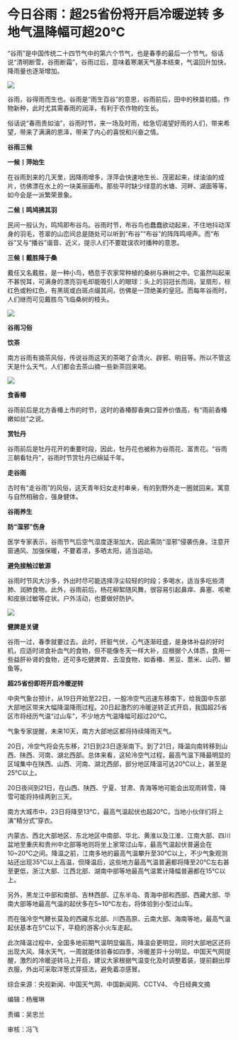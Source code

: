 # 今日谷雨：超25省份将开启冷暖逆转 多地气温降幅可超20℃

“谷雨”是中国传统二十四节气中的第六个节气，也是春季的最后一个节气。俗话说“清明断雪，谷雨断霜”，谷雨过后，意味着寒潮天气基本结束，气温回升加快，降雨量也逐渐增加。

![](https://inews.gtimg.com/om_bt/OG6ugB8AG1wTmi_u4tA_HS4wYytWmOjhpChV3LB8-Qi40AA/1000)

谷雨，谷得雨而生也。谷雨是“雨生百谷”的意思，谷雨前后，田中的秧苗初插，作物新种，此时尤其需春雨的润泽，有利于农作物的生长。

俗话说“春雨贵如油”，谷雨时节，来一场及时雨，给急切渴望好雨的人们，带来希望，带来了满满的恩泽，带来了内心的喜悦和兴奋之情。

**谷雨三候**

**一候丨萍始生**

在谷雨到来的几天里，因降雨增多，浮萍会快速地生长、茂密起来，绿油油的成片，彷佛漂在水上的一块美丽画布。那些平时缺少绿意的水塘、河畔、湖面等等，如今会是一派繁荣景象。

**二候丨鸣鸠拂其羽**

民间一般认为，鸣鸠即布谷鸟。谷雨时节，布谷鸟也蠢蠢欲动起来，不住地抖动浑身的羽毛，苍翠的山峦间总是随处可以听到“布谷”“布谷”的阵阵鸣啼声。而“布谷”又与“播谷”谐音、近义，提示人们不要耽误农时播种的意思。

**三候丨戴胜降于桑**

戴任又名戴胜，是一种小鸟，栖息于农家常种植的桑树与麻树之中。它虽然叫起来不甚悦耳，可满身的漂亮羽毛却能吸引人的眼球：头上的羽冠长而阔，呈扇形，棕红色或粉红色，有黑斑或白斑点缀其间，彷佛是一顶绝美的皇冠。而每年谷雨时，人们继而可见戴胜鸟飞临桑树的枝头。

![](https://inews.gtimg.com/om_bt/OYrSsvzyR5LO-q4xhaKkjZAn9zrvNXxGeHo9RptC1MHTgAA/1000)

**谷雨习俗**

**饮茶**

南方谷雨有摘茶风俗，传说谷雨这天的茶喝了会清火、辟邪、明目等。所以不管这天是什么天气，人们都会去茶山摘一些新茶回来喝。

![](https://inews.gtimg.com/om_bt/OzUjOzQdGVl2gWLzppr_czBuTP8q3UPwmrA3k1D46kCHYAA/1000)

**食香椿**

谷雨前后是北方香椿上市的时节，这时的香椿醇香爽口营养价值高，有“雨前香椿嫩如丝”之说。

**赏牡丹**

谷雨前后是牡丹花开的重要时段，因此，牡丹花也被称为谷雨花、富贵花。“谷雨三朝看牡丹”，谷雨时节赏牡丹已绵延千年。

**走谷雨**

古时有“走谷雨”的风俗，这天青年妇女走村串亲，有的到野外走一圈就回来。寓意与自然相融合，强身健体。

**谷雨养生**

**防“湿邪”伤身**

医学专家表示，谷雨节气后空气湿度逐渐加大，因此需防“湿邪”侵袭伤身。注意开窗通风、加强保暖，不要着凉，多晒太阳，适当运动。

**避免接触过敏源**

谷雨时节风大沙多，外出时尽可能选择浮尘较轻的时段；多喝水，适当多吃些清肺、润肺食物。此外，谷雨前后，杨花柳絮随风舞，很容易引起鼻痒、鼻塞、咳嗽和皮肤过敏等症状。户外活动，也要做好防护。

![](https://inews.gtimg.com/om_bt/OLr2MJF9vY1y2hg7a02gBs4IS_vQI0uzeIiutKIrv_WAAAA/1000)

**健脾是关键**

谷雨一过，春季就要过去。此时，肝脏气伏，心气逐渐旺盛，是身体补益的好时机，应适时进食补血气的食物，但不能像冬天一样大补，应根据个人体质，食用一些益肝补肾的食物，还可多吃健脾胃、去湿食物，如香椿、黑豆、薏米、山药、鲫鱼等。

**超25省份即将开启冷暖逆转**

中央气象台预计，从19日开始至22日，一股冷空气迅速东移南下，给我国中东部大部地区带来大幅降温降雨过程。20日起激烈的冷暖逆转正式开启，我国超25省区市将经历气温“过山车”，不少地方气温降幅可超过20℃。

气象专家提醒，未来10天，南方大部地区都将持续降雨天气。

20日，冷空气将会先东移，21日到23日逐渐南下。到了21日，降温向南转移到山西、陕西、河南、湖北西部。总体来看，这轮冷空气过程，最高气温下降最明显的区域集中在陕西、山西、河南、湖北西部，部分地区降温可达20℃以上，甚至是25℃以上。

20日夜间到21日，在山西、陕西、宁夏、甘肃、青海等地可能会出现雨转雪，降雪可能将持续两到三天。

南方大城市中，23日将降至13℃，最高气温起伏也超20℃，当地小伙伴们将上演“精分式”穿衣。

内蒙古、西北大部地区、东北地区中南部、华北、黄淮以及江淮、江南大部、四川盆地至重庆和贵州中北部等地则将坐上家常过山车，最高气温起伏普遍会在10~20℃之间。降温之前，江南多地的最高气温攀升至30℃以上，不少气象观测站还出现35℃以上高温，但降温后，这些地方最高气温普遍都将降至20℃左右甚至更低，浙江大部、江西北部、湖南中部等地最高气温累计降幅普遍都在15℃以上。

另外，黑龙江中部和南部、吉林西部、辽东半岛、青海中部和西部、西藏大部、华南大部等地最高气温的起伏多在5~10℃左右，将体验到小型过山车。

而在强冷空气鞭长莫及的西藏东北部、川西高原、云南大部、海南等地，最高气温起伏基本在5℃以下，平稳的游客小火车走起。

此次降温过程中，全国多地前期气温明显偏高，降温会更明显，同时大部地区还将出现大风、降水天气，一周就能体验春如四季，冷暖差异十分明显。中国天气网提醒，激烈的冷暖逆转马上开启，建议大家根据气温变化及时调整着装，提前翻出厚衣服，外出可采取洋葱式穿搭法，避免着凉感冒。

综合来源：央视新闻、中国天气网、中国新闻网、CCTV4、 今日经典文摘

编辑：杨雁琳

责编：吴忠兰

审核：冯飞

